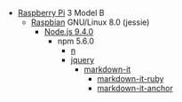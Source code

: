 * [Raspberry Pi](https://ja.wikipedia.org/wiki/Raspberry_Pi) 3 Model B
    * [Raspbian](https://www.raspberrypi.org/downloads/raspbian/) GNU/Linux 8.0 (jessie)
        * [Node.js 9.4.0](http://ytyaru.hatenablog.com/entry/2019/01/07/000000) 
	        * npm 5.6.0
		        * [n](https://github.com/tj/n)
		        * [jquery](https://www.npmjs.com/package/jquery)
			        * [markdown-it](https://www.npmjs.com/package/markdown-it)
				        * [markdown-it-ruby](https://www.npmjs.com/package/markdown-it-ruby)
				        * [markdown-it-anchor](https://www.npmjs.com/package/markdown-it-anchor)

